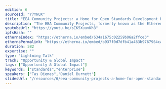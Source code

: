 ```yaml
---
edition: 6
sourceId: "Y7YNUX"
title: "EEA Community Projects: a Home for Open Standards Development Projects, Managed by OASIS"
description: "The EEA Community Projects, formerly known as the Ethereum OASIS Open Project, is a hub for open source-based standards development in the Ethereum industry. We provide support for open source development of code, APIs, standards, and reference implementations.  Our goal is to improve the quality of standards in the Ethereum ecosystem and provide a path to formal standards developed within the framework of OASIS, an internationally recognized technical standards body."
youtubeUrl: "https://youtu.be/sIK5XuuvKh8"
ipfsHash: ""
ethernaIndex: "https://etherna.io/embed/634a1675c02259b06a2ffce3"
ethernaPermalink: "https://etherna.io/embed/b937f0d7dfb41a463b9767964caa0c15a7f830f0e3dca0bd1b0ff22c341b616b"
duration: 582
expertise: ""
type: "Lightning Talk"
track: "Opportunity & Global Impact"
tags: ["Opportunity & Global Impact"]
keywords: ["standards","enterprise"]
speakers: ["Tas Dienes","Daniel Burnett"]
slidesUrl: "/resources/6/eea-community-projects-a-home-for-open-standards-development-projects-managed-by-oasis.pdf"
---
```

